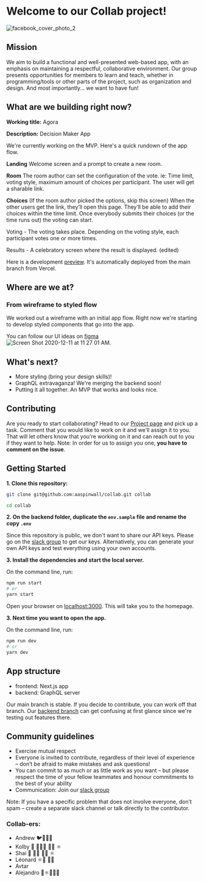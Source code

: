 # Welcome to our Collab project!

![facebook_cover_photo_2](https://user-images.githubusercontent.com/17233773/99539534-5c878180-297c-11eb-8c14-dd1e10abaf0f.png)

## Mission

We aim to build a functional and well-presented web-based app, with an emphasis on maintaining a respectful, collaborative environment. Our group presents opportunities for members to learn and teach, whether in programming/tools or other parts of the project, such as organization and design. And most importantly... we want to have fun!

## What are we building right now?

**Working title:** Agora

**Description:** Decision Maker App

We're currently working on the MVP. Here's a quick rundown of the app flow.

**Landing** Welcome screen and a prompt to create a new room.

**Room** The room author can set the configuration of the vote. ie: Time limit, voting style, maximum amount of choices per participant. The user will get a sharable link.

**Choices** (If the room author picked the options, skip this screen) When the other users get the link, they’ll open this page. They’ll be able to add their choices within the time limit. Once everybody submits their choices (or the time runs out) the voting can start.

Voting - The voting takes place. Depending on the voting style, each participant votes one or more times.

Results - A celebratory screen where the result is displayed. (edited) 

Here is a development [preview](https://collab-git-main.aaspinwall.vercel.app/). It's automatically deployed from the main branch from Vercel.

## Where are we at?

### From wireframe to styled flow

We worked out a wireframe with an initial app flow. Right now we're starting to develop styled components that go into the app.


You can follow our UI ideas on [figma](https://www.figma.com/file/8tF9s4A400dTrWmzpTOy4X/Agora?node-id=0%3A1)
![Screen Shot 2020-12-11 at 11 27 01 AM](https://user-images.githubusercontent.com/17233773/101928642-d8ec3980-3ba3-11eb-81c0-33822cd19ea2.png).

## What's next?

- More styling (bring your design skills)!
- GraphQL extravaganza! We're merging the backend soon!
- Putting it all together. An MVP that works and looks nice.


## Contributing

Are you ready to start collaborating? Head to our [Project page](https://github.com/aaspinwall/collab/projects/1) and pick up a task. Comment that you would like to work on it and we'll assign it to you. That will let others know that you're working on it and can reach out to you if they want to help. Note: In order for us to assign you one, **you have to comment on the issue**.

## Getting Started

**1. Clone this repository:**

```bash
git clone git@github.com:aaspinwall/collab.git collab

cd collab
```

**2. On the backend folder, duplicate the `env.sample` file and rename the copy `.env`**

Since this repository is public, we don't want to share our API keys. Please go on the [slack group](https://join.slack.com/t/collab-centre/shared_invite/zt-izqi8c7p-qzOXc48kkdQDXfpCPmtIZA) to get our keys. Alternatively, you can generate your own API keys and test everything using your own accounts.

**3. Install the dependencies and start the local server.**

On the command line, run:

```bash
npm run start
# or
yarn start
```

Open your browser on [localhost:3000](http://localhost:3000/). This will take you to the homepage.

**3. Next time you want to open the app.**

On the command line, run:

```bash
npm run dev
# or
yarn dev
```

## App structure

- frontend: Next.js app
- backend: GraphQL server

Our main branch is stable. If you decide to contribute, you can work off that branch. Our [backend branch](https://github.com/aaspinwall/collab/tree/backend) can get confusing at first glance since we're testing out features there.


## Community guidelines

- Exercise mutual respect
- Everyone is invited to contribute, regardless of their level of experience – don’t be afraid to make mistakes and ask questions!
- You can commit to as much or as little work as you want – but please respect the time of your fellow teammates and honour commitments to the best of your ability
- Communication: Join our [slack group](https://join.slack.com/t/collab-centre/shared_invite/zt-izqi8c7p-qzOXc48kkdQDXfpCPmtIZA)

Note: If you have a specific problem that does not involve everyone, don’t spam – create a separate slack channel or talk directly to the contributor.

### Collab-ers:

- Andrew 🐦🦩🦚🐧
- Kolby 🖖 👨🏼‍💻 🏌🏼 ⚛️
- Shai 👋 👨‍💻 👨‍🏫 ⚛️
- Léonard ⚛️🖖 👨‍💻
- Avtar
- Alejandro 🎄⚛️👨🏽‍💻
